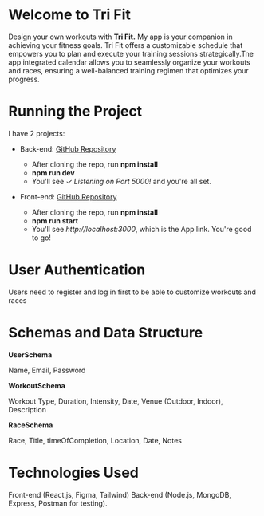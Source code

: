 <h1>Welcome to Tri Fit</h1>

<p>Design your own workouts with <strong>Tri Fit.</strong>
My app is your companion in achieving your fitness goals. Tri Fit offers a customizable schedule that empowers you to plan and execute your training sessions strategically.Tne app integrated calendar allows you to seamlessly organize your workouts and races, ensuring a well-balanced training regimen that optimizes your progress.</p>

<h1>Running the Project</h1>

<p>I have 2 projects:

- Back-end: [GitHub Repository](https://github.com/oxangyal/tri-fit-back)

  - After cloning the repo, run <b>npm install</b>
  - <b>npm run dev</b>
  - You'll see <i>✓ Listening on Port 5000!</i> and you're all set.

- Front-end: [GitHub Repository](https://github.com/oxangyal/tri-fit-front)
  - After cloning the repo, run <b>npm install</b>
  - <b>npm run start</b>
  - You'll see <i>http://localhost:3000</i>, which is the App link. You're good to go!

</p>

<h1>User Authentication</h1>

<p>Users need to register and log in first to be able to customize workouts and races</p>


<h1>Schemas and Data Structure</h1>

<p><b>UserSchema</b>

Name, Email, Password

</p>

<p><b>WorkoutSchema</b>

Workout Type, Duration, Intensity, Date, Venue (Outdoor, Indoor), Description
</p>
<p><b>RaceSchema</b>

Race, Title, timeOfCompletion, Location, Date, Notes
</p>

<h1>Technologies Used</h1>

<p>Front-end (React.js, Figma, Tailwind)
Back-end (Node.js, MongoDB, Express, Postman for testing).</p>
